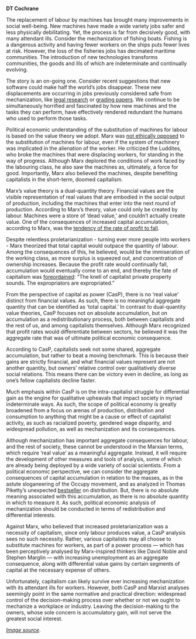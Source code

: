 <b>DT Cochrane</b>

The replacement of labour by machines has brought many improvements in social well-being. New machines have made a wide variety jobs safer and less physically debilitating. Yet, the process is far from decisively good, with many attendant ills. Consider the mechanization of fishing boats. Fishing is a dangerous activity and having fewer workers on the ships puts fewer lives at risk. However, the loss of the fisheries jobs has decimated maritime communities. The introduction of new technologies transforms communities, the goods and ills of which are indeterminate and continually evolving.

The story is an on-going one. Consider recent suggestions that new software could make half the world’s jobs disappear. These new displacements are occurring in jobs previously considered safe from mechanization, like <a href="http://business.financialpost.com/2014/03/14/machines-that-can-learn-could-replace-half-of-american-jobs-in-the-next-decade-or-two-oxford-study/">legal research</a> or <a href="http://chronicle.com/blogs/brainstorm/robots-are-grading-your-papers/45833">grading papers</a>. We continue to be simultaneously horrified and fascinated by how new machines and the tasks they can perform, have effectively rendered redundant the humans who used to perform those tasks.

Political economic understanding of the substitution of machines for labour is based on the value theory we adopt. Marx was <a href="https://www.marxists.org/archive/marx/works/1867-c1/ch15.htm#S5">not ethically opposed</a> to the substitution of machines for labour, even if the system of machinery was implicated in the alienation of the worker. He criticized the Luddites, who broke the machines that were displacing workers, for standing in the way of progress. Although Marx deplored the conditions of work faced by the labouring class, he also saw the machines as, ultimately, a force for good. Importantly, Marx also believed the machines, despite benefiting capitalists in the short-term, doomed capitalism.

Marx’s value theory is a dual-quantity theory. Financial values are the visible representation of real values that are embodied in the social output of production, including the machines that enter into the next round of production. According to Marx’s theory, value could only be created by labour. Machines were a store of ‘dead value,’ and couldn’t actually create value. One of the consequences of increased capital accumulation, according to Marx, was the <a href="https://www.marxists.org/archive/marx/works/1894-c3/ch13.htm">tendency of the rate of profit to fall</a>.

Despite relentless proletarianization - turning ever more  people into workers - Marx theorized that total capital would outpace the quantity of labour. Among the consequences of this, he believed, would be the immiseration of the working class, as more surplus is squeezed out, and concentration of ownership increases. Because the profit rate would continually fall, accumulation would eventually come to an end, and thereby the fate of capitalism was <a href="https://www.marxists.org/archive/marx/works/1867-c1/ch32.htm">foreordained</a>: “The knell of capitalist private property sounds. The expropriators are expropriated.”

From the perspective of capital as power (CasP), there is no ‘real value’ distinct from financial values. As such, there is no meaningful aggregate quantity that can be identified as ‘total capital.’ In contrast to dual-quantity value theories, CasP focuses not on absolute accumulation, but on accumulation as a redistributionary process, both between capitalists and the rest of us, and among capitalists themselves. Although Marx recognized that profit rates would differentiate between sectors, he believed it was the aggregate rate that was of ultimate political economic consequence.

According to CasP, capitalists seek not some shared, aggregate accumulation, but rather to beat a moving benchmark. This is because their gains are strictly financial, and what financial values represent are not another quantity, but owners’ relative control over qualitatively diverse social relations. This means there can be victory even in decline, as long as one’s fellow capitalists decline faster.

Much emphasis within CasP is on the intra-capitalist struggle for differential gain as the engine for qualitative upheavals that impact society in myriad indeterminate ways. As such, the scope of political economy is greatly broadened from a focus on arenas of production, distribution and consumption to anything that might be a cause or effect of capitalist activity, as such as racialized poverty, gendered wage disparity, and widespread pollution, as well as mechanization and its consequences.

Although mechanization has important aggregate consequences for labour, and the rest of society, these cannot be understood in the Marxian terms, which require ‘real value’ as a meaningful aggregate. Instead, it will require the development of other measures and tools of analysis, some of which are already being deployed by a wide variety of social scientists. From a political economic perspective, we can consider the aggregate consequences of capital accumulation in relation to the masses, as in the astute sloganeering of the Occupy movement, and as analyzed in Thomas Piketty’s unexpected <a href="http://www.hup.harvard.edu/catalog.php?isbn=9780674430006">bestseller</a> on distribution. But, there is no absolute meaning associated with this accumulation, as there is no absolute quantity in which to measure it. As such, political economic analysis of mechanization should be conducted in terms of redistribution and differential interests.

Against Marx, who believed that increased proletarianization was a necessity of capitalism, since only labour produces value, a CasP analysis sees no such necessity. Rather, various capitalists may all choose to substitute machines for workers, as part of a power process — which has been perceptively analysed by Marx-inspired thinkers like David Noble and Stephen Marglin — with increasing unemployment as an aggregate consequence, along with differential value gains by certain segments of capital at the necessary expense of others.

Unfortunately, capitalism can likely survive ever increasing mechanization with its attendant ills for workers. However, both CasP and Marxist analyses seemingly point in the same normative and practical direction: widespread control of the decision-making process over whether or not we ought to mechanize a workplace or industry. Leaving the decision-making to the owners, whose sole concern is accumulatory gain, will not serve the greatest social interest.

<a href="https://secure.flickr.com/photos/higbie/2891273174/in/photolist-5puwMu-4jZtQR-4jZzNH-4k4Ath-4k4wdd-4jZsR6-4k4xKQ-4k4sM7-4jZwT2-4jZrdi-4jZuMP-------4k4zGE-4k4CdA-4k4zdu-7BEnhG-ok6D8-9gGP95-Cp3U8-jGtJPV-fhhms7-7ETL7K-7kPv8B-9aWAzM-bzDfQf-9oDchp-aWf5yK-jpvjo-aA1uez-aA48m7-aA1tGP-aWf1De-9gBGjB-52stLo-6EMj41-6w35gt-7f6R9J-55s2hZ-8J8F7u-fKvDWd-hMid41-9SaY8q-9SaXvS-9S82Zv-9Sb2iQ"><em>Image source</em></a>.
